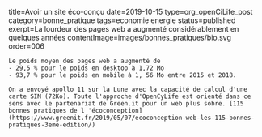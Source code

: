title=Avoir un site éco-conçu
date=2019-10-15
type=org_openCiLife_post
category=bonne_pratique
tags=economie energie
status=published
exerpt=La lourdeur des pages web a augmenté considérablement en quelques années
contentImage=images/bonnes_pratiques/bio.svg
order=006
~~~~~~
Le poids moyen des pages web a augmenté de 
- 29,5 % pour le poids en desktop à 1,72 Mo 
- 93,7 % pour le poids en mobile à 1, 56 Mo entre 2015 et 2018.

On a envoyé apollo 11 sur la Lune avec la capacité de calcul d'une carte SIM (72Ko). Toute l'approche d'OpenCyLife est orienté dans ce sens avec le partenariat de Green.it pour un web plus sobre. [115 bonnes pratiques de l 'écoconception](https://www.greenit.fr/2019/05/07/ecoconception-web-les-115-bonnes-pratiques-3eme-edition/)